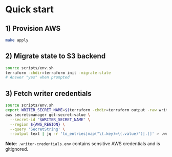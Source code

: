 # Quick start

## 1) Provision AWS
```bash
make apply
```

## 2) Migrate state to S3 backend
```bash
source scripts/env.sh
terraform -chdir=terraform init -migrate-state
# Answer "yes" when prompted
```

## 3) Fetch writer credentials
```bash
source scripts/env.sh
export WRITER_SECRET_NAME=$(terraform -chdir=terraform output -raw writer_secret_name)
aws secretsmanager get-secret-value \
  --secret-id "$WRITER_SECRET_NAME" \
  --region ${AWS_REGION} \
  --query 'SecretString' \
  --output text | jq -r 'to_entries|map("\(.key)=\(.value)")|.[]' > .writer-credentials.env
```

**Note**: `.writer-credentials.env` contains sensitive AWS credentials and is gitignored.
